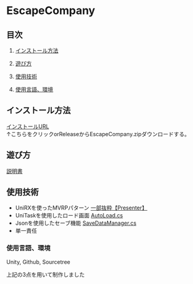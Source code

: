 # EscapeCompany
## 目次
1. [インストール方法](https://github.com/BAKUSOUMARU/EscapeCompany#インストール方法)<BR>
  
  2. [遊び方](https://github.com/BAKUSOUMARU/EscapeCompany#遊び方)<BR> 
  
  3. [使用技術](https://github.com/BAKUSOUMARU/EscapeCompany#使用技術)<BR>
  
  4.  [使用言語、環境](https://github.com/BAKUSOUMARU/EscapeCompany#使用言語環境)<BR>
  ## インストール方法
[インストールURL](https://github.com/BAKUSOUMARU/EscapeCompany/releases/download/3.1/EscapeCompany.zip)<BR>
↑こちらをクリックorReleaseからEscapeCompany.zipダウンロードする。

  ## 遊び方
    
  [説明書](https://github.com/BAKUSOUMARU/EscapeCompany/blob/main/Assets/sprite/BackScreen/tutorial.png)<BR>
  
  ## 使用技術
  - UniRXを使ったMVRPパターン
  [一部抜粋【Presenter】](https://github.com/BAKUSOUMARU/EscapeCompany/tree/main/Assets/script/Presenter)<BR>
  - UniTaskを使用したロード画面
  [AutoLoad.cs](https://github.com/BAKUSOUMARU/EscapeCompany/blob/main/Assets/script/SceneLoad/AutoLoad.cs)<BR>
  - Jsonを使用したセーブ機能
  [SaveDataManager.cs](https://github.com/BAKUSOUMARU/EscapeCompany/blob/main/Assets/script/Manager/SaveDataManager.cs)<BR>
  - 単一責任
  
  
  
### 使用言語、環境
Unity, Github, Sourcetree

上記の3点を用いて制作しました
